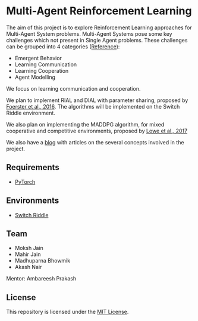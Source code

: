 # Multi-Agent Reinforcement Learning

The aim of this project is to explore Reinforcement Learning approaches for Multi-Agent System problems. Multi-Agent Systems pose some key challenges which not present in Single Agent problems. These challenges can be grouped into 4 categories ([Reference](https://arxiv.org/abs/1810.05587)):
* Emergent Behavior
* Learning Communication
* Learning Cooperation
* Agent Modelling

We focus on learning communication and cooperation. 

We plan to implement RIAL and DIAL with parameter sharing, proposed by [Foerster et al., 2016](https://arxiv.org/abs/1605.06676). The algorithms will be implemented on the Switch Riddle environment.

We also plan on implementing the MADDPG algorithm, for mixed cooperative and competitive environments, proposed by [Lowe et al., 2017](https://arxiv.org/abs/1706.02275)

We also have a [blog](https://marl-ieee-nitk.github.io) with articles on the several concepts involved in the project.  

## Requirements
* [PyTorch](https://pytorch.org/)

## Environments
* [Switch Riddle](http://www.cut-the-knot.org/Probability/LightBulbs.shtml)

## Team
* Moksh Jain
* Mahir Jain
* Madhuparna Bhowmik
* Akash Nair

Mentor: Ambareesh Prakash

## License
This repository is licensed under the [MIT License](https://github.com/IEEE-NITK/Multi-Agent-Reinforcement-Learning/blob/master/LICENSE.md). 